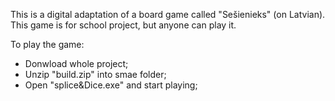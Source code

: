 This is a digital adaptation of a board game called "Sešienieks" (on Latvian). 
This game is for school project, but anyone can play it.

To play the game:
  - Donwload whole project;
  - Unzip "build.zip" into smae folder;
  - Open "splice&Dice.exe" and start playing; 
